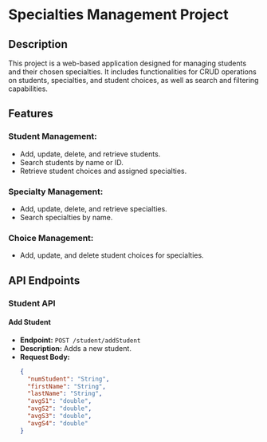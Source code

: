 # Specialties Management Project

## Description
This project is a web-based application designed for managing students and their chosen specialties. It includes functionalities for CRUD operations on students, specialties, and student choices, as well as search and filtering capabilities.

## Features

### Student Management:
- Add, update, delete, and retrieve students.
- Search students by name or ID.
- Retrieve student choices and assigned specialties.

### Specialty Management:
- Add, update, delete, and retrieve specialties.
- Search specialties by name.

### Choice Management:
- Add, update, and delete student choices for specialties.

## API Endpoints

### Student API

#### Add Student
- **Endpoint:** `POST /student/addStudent`
- **Description:** Adds a new student.
- **Request Body:**
  ```json
  {
    "numStudent": "String",
    "firstName": "String",
    "lastName": "String",
    "avgS1": "double",
    "avgS2": "double",
    "avgS3": "double",
    "avgS4": "double"
  }
